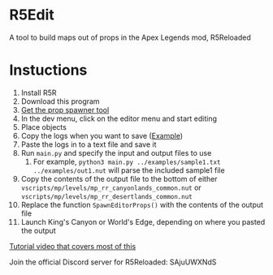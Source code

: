 # R5Edit

A tool to build maps out of props in the Apex Legends mod, R5Reloaded

# Instuctions

1. Install R5R
2. Download this program
3. [Get the prop spawner tool](https://github.com/mostlyfireproof/scripts_r5/tree/SalEditor)
4. In the dev menu, click on the editor menu and start editing
5. Place objects
6. Copy the logs when you want to save \([Example](https://cdn.upload.systems/uploads/3rsUNfag.png)\)
7. Paste the logs in to a text file and save it
8. Run `main.py` and specify the input and output files to use
   1. For example, `python3 main.py ../examples/sample1.txt ../examples/out1.nut` will parse the included sample1 file
9. Copy the contents of the output file to the bottom of either `vscripts/mp/levels/mp_rr_canyonlands_common.nut` or `vscripts/mp/levels/mp_rr_desertlands_common.nut`
10. Replace the function `SpawnEditorProps()` with the contents of the output file
11. Launch King's Canyon or World's Edge, depending on where you pasted the output

[Tutorial video that covers most of this](https://youtu.be/yPEYbcOVi58)

Join the official Discord server for R5Reloaded: SAjuUWXNdS
